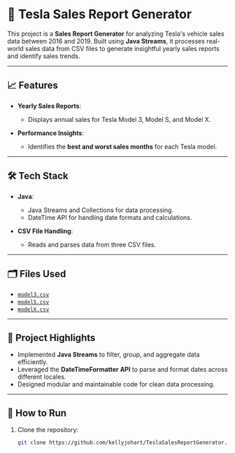 # 🚗 Tesla Sales Report Generator

This project is a **Sales Report Generator** for analyzing Tesla's vehicle sales data between 2016 and 2019. 
Built using **Java Streams**, it processes real-world sales data from CSV files to generate insightful yearly sales reports and identify sales trends.

---

## 📈 **Features**

- **Yearly Sales Reports**:
  - Displays annual sales for Tesla Model 3, Model S, and Model X.
  
- **Performance Insights**:
  - Identifies the **best and worst sales months** for each Tesla model.

---

## 🛠️ **Tech Stack**

- **Java**:
  - Java Streams and Collections for data processing.
  - DateTime API for handling date formats and calculations.
  
- **CSV File Handling**:
  - Reads and parses data from three CSV files.

---

## 🗂️ **Files Used**

- [`model3.csv`](https://s3.amazonaws.com/javavideotutorials.net/exerciseFiles/Assignment6/model3.csv)
- [`modelS.csv`](https://s3.amazonaws.com/javavideotutorials.net/exerciseFiles/Assignment6/modelS.csv)
- [`modelX.csv`](https://s3.amazonaws.com/javavideotutorials.net/exerciseFiles/Assignment6/modelX.csv)

---

## 🧩 **Project Highlights**

- Implemented **Java Streams** to filter, group, and aggregate data efficiently.
- Leveraged the **DateTimeFormatter API** to parse and format dates across different locales.
- Designed modular and maintainable code for clean data processing.

---
## 🚀 **How to Run**

1. Clone the repository:
   ```bash
   git clone https://github.com/kellyjohart/TeslaSalesReportGenerator.git
